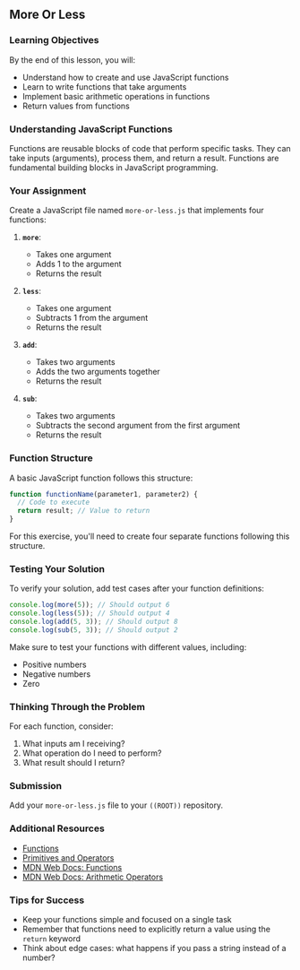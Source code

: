 ## More Or Less

### Learning Objectives

By the end of this lesson, you will:

- Understand how to create and use JavaScript functions
- Learn to write functions that take arguments
- Implement basic arithmetic operations in functions
- Return values from functions

### Understanding JavaScript Functions

Functions are reusable blocks of code that perform specific tasks. They can take inputs (arguments), process them, and return a result. Functions are fundamental building blocks in JavaScript programming.

### Your Assignment

Create a JavaScript file named `more-or-less.js` that implements four functions:

1. **`more`**:

   - Takes one argument
   - Adds 1 to the argument
   - Returns the result

2. **`less`**:

   - Takes one argument
   - Subtracts 1 from the argument
   - Returns the result

3. **`add`**:

   - Takes two arguments
   - Adds the two arguments together
   - Returns the result

4. **`sub`**:
   - Takes two arguments
   - Subtracts the second argument from the first argument
   - Returns the result

### Function Structure

A basic JavaScript function follows this structure:

```javascript
function functionName(parameter1, parameter2) {
  // Code to execute
  return result; // Value to return
}
```

For this exercise, you'll need to create four separate functions following this structure.

### Testing Your Solution

To verify your solution, add test cases after your function definitions:

```javascript
console.log(more(5)); // Should output 6
console.log(less(5)); // Should output 4
console.log(add(5, 3)); // Should output 8
console.log(sub(5, 3)); // Should output 2
```

Make sure to test your functions with different values, including:

- Positive numbers
- Negative numbers
- Zero

### Thinking Through the Problem

For each function, consider:

1. What inputs am I receiving?
2. What operation do I need to perform?
3. What result should I return?

### Submission

Add your `more-or-less.js` file to your `((ROOT))` repository.

### Additional Resources

- [Functions](https://nan-academy.github.io/js-training/examples/functions.js)
- [Primitives and Operators](https://nan-academy.github.io/js-training/examples/primitive-and-operators.js)
- [MDN Web Docs: Functions](https://developer.mozilla.org/en-US/docs/Web/JavaScript/Guide/Functions)
- [MDN Web Docs: Arithmetic Operators](https://developer.mozilla.org/en-US/docs/Web/JavaScript/Reference/Operators/Arithmetic_Operators)

### Tips for Success

- Keep your functions simple and focused on a single task
- Remember that functions need to explicitly return a value using the `return` keyword
- Think about edge cases: what happens if you pass a string instead of a number?
